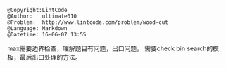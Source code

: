 ```
@Copyright:LintCode
@Author:   ultimate010
@Problem:  http://www.lintcode.com/problem/wood-cut
@Language: Markdown
@Datetime: 16-06-07 13:55
```

max需要边界检查，理解题目有问题，出口问题。
需要check bin search的模板，最后出口处理的方法。